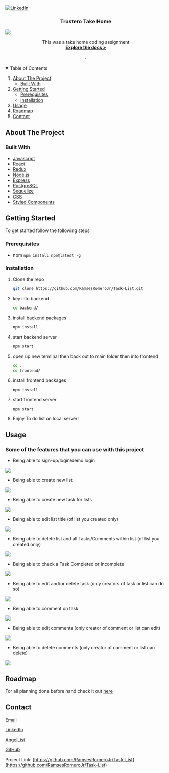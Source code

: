 


<!--
*** Thanks for checking out the Best-README-Template. If you have a suggestion
*** that would make this better, please fork the repo and create a pull request
*** or simply open an issue with the tag "enhancement".
*** Thanks again! Now go create something AMAZING! :D
-->



<!-- PROJECT SHIELDS -->
<!--
*** I'm using markdown "reference style" links for readability.
*** Reference links are enclosed in brackets [ ] instead of parentheses ( ).
*** See the bottom of this document for the declaration of the reference variables
*** for contributors-url, forks-url, etc. This is an optional, concise syntax you may use.
*** https://www.markdownguide.org/basic-syntax/#reference-style-links
-->

[![LinkedIn][linkedin-shield]][linkedin-url]




  <h3 align="center">Trustero Take Home</h3>
  <img src="https://github.com/RamsesRomeroJr/Task-List/blob/main/readme-materials/HomePage.jpg?raw=true" />
  <p align="center">
    This was a take home coding assignment
    <br />
    <a href="https://github.com/RamsesRomeroJr/Task-List/wiki"><strong>Explore the docs »</strong></a>
    <br />
    <br />
    ·
  </p>
</p>



<!-- TABLE OF CONTENTS -->
<details open="open">
  <summary>Table of Contents</summary>
  <ol>
    <li>
      <a href="#about-the-project">About The Project</a>
      <ul>
        <li><a href="#built-with">Built With</a></li>
      </ul>
    </li>
    <li>
      <a href="#getting-started">Getting Started</a>
      <ul>
        <li><a href="#prerequisites">Prerequisites</a></li>
        <li><a href="#installation">Installation</a></li>
      </ul>
    </li>
    <li><a href="#usage">Usage</a></li>
    <li><a href="#roadmap">Roadmap</a></li>
    <li><a href="#contact">Contact</a></li>
    
  </ol>
</details>



<!-- ABOUT THE PROJECT -->
## About The Project

### Built With


* [Javascript](https://developer.mozilla.org/en-US/docs/Web/JavaScript)
* [React](https://reactjs.org/)
* [Redux](https://redux.js.org/)
* [Node.js](https://nodejs.org/en/)
* [Express](https://expressjs.com/)
* [PostgreSQL](https://www.postgresql.org/)
* [Sequelize](https://sequelize.org/)
* [CSS](https://developer.mozilla.org/en-US/docs/Web/CSS)
* [Styled Components](https://styled-components.com/)




<!-- GETTING STARTED -->
## Getting Started

To get started follow the following steps

### Prerequisites
- npm
```npm install npm@latest -g```

### Installation

1. Clone the repo
   ```sh
   git clone https://github.com/RamsesRomeroJr/Task-List.git
   ```
2. key into backend
   ```sh
   cd backend/
   ```
3. install backend packages
    ```sh
    npm install
    ```
4. start backend server
    ```sh
    npm start
    ```
5. open up new terminal then back out to main folder then into frontend
    ```sh
    cd ..
    cd frontend/
    ```
6. install frontend packages
    ```sh
    npm install
    ```
7. start frontend server
    ```sh
    npm start
    ```
8. Enjoy To do list on local server!


<!-- USAGE EXAMPLES -->
## Usage

### Some of the features that you can use with this project

- Being able to sign-up/login/demo login
<img src="https://github.com/RamsesRomeroJr/Task-List/blob/main/readme-materials/SplashLogin.gif?raw=true" />

- Being able to create new list
<img src="https://github.com/RamsesRomeroJr/Task-List/blob/main/readme-materials/NewList.gif?raw=true" />

- Being able to create new task for lists
<img src="https://github.com/RamsesRomeroJr/Task-List/blob/main/readme-materials/NewTask.gif?raw=true" />

- Being able to edit list title (of list you created only)
<img src="https://github.com/RamsesRomeroJr/Task-List/blob/main/readme-materials/EditList.gif?raw=true" />

- Being able to delete list and all Tasks/Comments within list (of list you created only)
<img src="https://github.com/RamsesRomeroJr/Task-List/blob/main/readme-materials/DeleteList.gif?raw=true" />

- Being able to check a Task Completed or Incomplete 
<img src="https://github.com/RamsesRomeroJr/Task-List/blob/main/readme-materials/Check-Uncheck-Task.gif?raw=true" />

- Being able to edit and/or delete task (only creators of task or list can do so)
<img src="https://github.com/RamsesRomeroJr/Task-List/blob/main/readme-materials/DeleteTask.gif?raw=true "/>

- Being able to comment on task
<img src="https://github.com/RamsesRomeroJr/Task-List/blob/main/readme-materials/PostComment.gif?raw=true" />

- Being able to edit comments (only creator of comment or list can edit)
<img src="https://github.com/RamsesRomeroJr/Task-List/blob/main/readme-materials/EditComment.gif?raw=true"/>

- Being able to delete comments (only creator of comment or list can delete)
<img src="https://github.com/RamsesRomeroJr/Task-List/blob/main/readme-materials/DeleteComment.gif?raw=true" />

<!-- ROADMAP -->
## Roadmap

For all planning done before hand check it out [here](https://github.com/RamsesRomeroJr/Task-List/wiki)


<!-- CONTACT -->
## Contact

[Email](ramses.romero.jr@gmail.com)

[LinkedIn](https://www.linkedin.com/in/ramses-romero-jr/)

[AngelList](https://angel.co/u/ramses-romero-jr)

[GitHub](https://github.com/RamsesRomeroJr)

Project Link: [https://github.com/RamsesRomeroJr/Task-List](https://github.com/RamsesRomeroJr/Task-List)

[linkedin-shield]: https://img.shields.io/badge/-LinkedIn-black.svg?style=for-the-badge&logo=linkedin&colorB=555
[linkedin-url]: https://www.linkedin.com/in/ramses-romero-jr/
